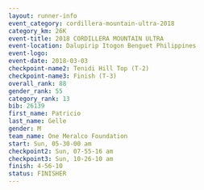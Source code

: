 ```yaml
---
layout: runner-info 
event_category: cordillera-mountain-ultra-2018 
category_km: 26K 
event-title: 2018 CORDILLERA MOUNTAIN ULTRA 
event-location: Dalupirip Itogon Benguet Philippines 
event-logo: 
event-date: 2018-03-03 
checkpoint-name2: Tenidi Hill Top (T-2) 
checkpoint-name3: Finish (T-3) 
overall_rank: 88
gender_rank: 55
category_rank: 13
bib: 26139
first_name: Patricio
last_name: Gelle
gender: M
team_name: One Meralco Foundation
start: Sun, 05-30-00 am
checkpoint2: Sun, 07-55-16 am
checkpoint3: Sun, 10-26-10 am
finish: 4-56-10
status: FINISHER
---
```

